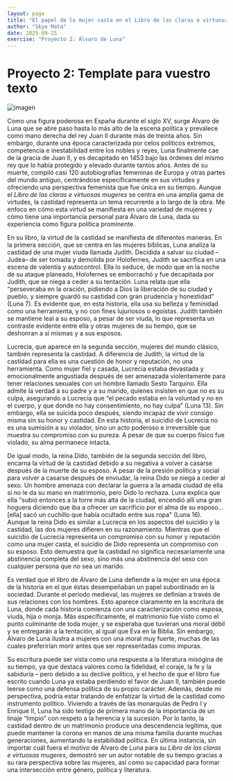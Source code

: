 ```yaml
---
layout: page
title: "El papel de la mujer casta en el Libro de las claras e virtuosas mugeres"
author: "Skye Mata"
date: 2025-09-25
exercise: "Proyecto 2: Álvaro de Luna"
---
```


# Proyecto 2: Template para vuestro texto 

![imagen](https://i0.wp.com/thesimplecatholic.blog/wp-content/uploads/2020/08/Mediatrix-of-Grace-Mary.jpg?fit=1414%2C1890&ssl=1)

Como una figura poderosa en España durante el siglo XV, surge Álvaro de Luna que se abre paso hasta lo más alto de la escena política y prevalece como mano derecha del rey Juan II durante más de treinta años. Sin embargo, durante una época caracterizada por celos políticos extremos, competencia e inestabilidad entre los nobles y reyes, Luna finalmente cae de la gracia de Juan II, y es decapitado en 1453 bajo las órdenes del mismo rey que lo había protegido y elevado durante tantos años. Antes de su muerte, compiló casi 120 autobiografías femeninas de Europa y otras partes del mundo antiguo, centrándose específicamente en sus virtudes y ofreciendo una perspectiva femenista que fue única en su tiempo. Aunque el *Libro de las claras e virtuosas mugeres* se centra en una amplia gama de virtudes, la castidad representa un tema recurrente a lo largo de la obra. Me enfoco en cómo esta virtud se manifiesta en una variedad de mujeres y cómo tiene una importancia personal para Álvaro de Luna, dada su experiencia como figura política prominente. 

En su libro, la virtud de la castidad se manifiesta de diferentes maneras. En la primera sección, que se centra en las mujeres bíblicas, Luna analiza la castidad de una mujer viuda llamada Judith. Decidida a salvar su ciudad –Judea–  de ser tomada y demolida por Holofernes, Judith se sacrifica en una escena de valentía y autocontrol. Ella lo seduce, de modo que en la noche de su ataque planeado, Holofernes se emborrachó y fue decapitada por Judith, que se niega a ceder a su tentación. Luna relata que ella “perseveraba en la oración, pidiendo a Dios la liberación de su ciudad y pueblo, y siempre guardó su castidad con gran prudencia y honestidad” (Luna 7). Es evidente que, en esta historia, ella usa su belleza y feminidad como una herramienta, y no con fines lujuriosos o egoístas. Judith también se mantiene leal a su esposo, a pesar de ser viuda, lo que representa un contraste evidente entre ella y otras mujeres de su tiempo, que se deshonran a sí mismas y a sus esposos. 

Lucrecia, que aparece en la segunda sección, mujeres del mundo clásico, también representa la castidad. A diferencia de Judith, la virtud de la castidad para ella es una cuestión de honor y reputación, no una herramienta. Como mujer fiel y casada, Lucrecia estaba devastada y emocionalmente angustiada después de ser amenazada violentamente para tener relaciones sexuales con un hombre llamado Sesto Tarquino. Ella admite la verdad a su padre y a su marido, quienes insisten en que no es su culpa, asegurando a Lucrecia que “el pecado estaba en la voluntad y no en el cuerpo, y que donde no hay consentimiento, no hay culpa” (Luna 13). Sin embargo, ella se suicida poco después, siendo incapaz de vivir consigo misma sin su honor y castidad. En esta historia, el suicidio de Lucrecia no es una sumisión a su violador, sino un acto poderoso e irreversible que muestra su compromiso con su pureza. A pesar de que su cuerpo físico fue violado, su alma permanece intacta.  

De igual modo, la reina Dido, también de la segunda sección del libro, encarna la virtud de la castidad debido a su negativa a volver a casarse después de la muerte de su esposo. A pesar de la presión política y social para volver a casarse después de enviudar, la reina Dido se niega a ceder al sexo. Un hombre amenaza con declarar la guerra a la amada ciudad de ella si no le da su mano en matrimonio, pero Dido lo rechaza. Luna explica que ella "subió entonces a la torre más alta de la ciudad, encendió allí una gran hoguera diciendo que iba a ofrecer un sacrificio por el alma de su esposo... [ella] sacó un cuchillo que había ocultado entre sus ropa" (Luna 16). Aunque la reina Dido es similar a Lucrecia en los aspectos del suicidio y la castidad, las dos mujeres difieren en su razonamiento. Mientras que el suicidio de Lucrecia representa un compromiso con su honor y reputación como una mujer casta, el suicidio de Dido representa un compromiso con su esposo. Esto demuestra que la castidad no significa necesariamente una abstinencia completa del sexo, sino más una abstinencia del sexo con cualquier persona que no sea un marido. 

Es verdad que el libro de Álvaro de Luna defiende a la mujer en una época de la historia en el que éstas desempeñaban un papel subordinado en la sociedad. Durante el período medieval, las mujeres se definían a través de sus relaciones con los hombres. Esto aparece claramente en la escritura de Luna, donde cada historia comienza con una caracterización como esposa, viuda, hija o monja. Más específicamente, el matrimonio fue visto como el punto culminante de toda mujer, y se esperaba que tuvieran una moral débil y se entregarán a la tentación, al igual que Eva en la Biblia. Sin embargo, Álvaro de Luna ilustra a mujeres con una moral muy fuerte, muchas de las cuales preferirían morir antes que ser representadas como impuras. 

Su escritura puede ser vista como una respuesta a la literatura misógina de su tiempo, ya que destaca valores como la fidelidad, el coraje, la fe y la sabiduría – pero debido a su declive político, y el hecho de que el libro fue escrito cuando Luna ya estaba perdiendo el favor de Juan II, también puede leerse como una defensa política de su propio carácter. Además, desde mi perspectiva, podría estar tratando de enfatizar la virtud de la castidad como instrumento político. Viviendo a través de las monarquías de Pedro I y Enrique II, Luna ha sido testigo de primera mano de la importancia de un linaje “limpio” con respeto a la herencia y la sucesión. Por lo tanto, la castidad dentro de un matrimonio produce una descendencia legítima, que puede mantener la corona en manos de una misma familia durante muchas generaciones, aumentando la estabilidad política. En última instancia, sin importar cuál fuera el motivo de Álvaro de Luna para su *Libro de las claras e virtuosas mugeres*, demostró ser un autor notable de su tiempo gracias a su rara perspectiva sobre las mujeres, así como su capacidad para formar una intersección entre género, política y literatura.
